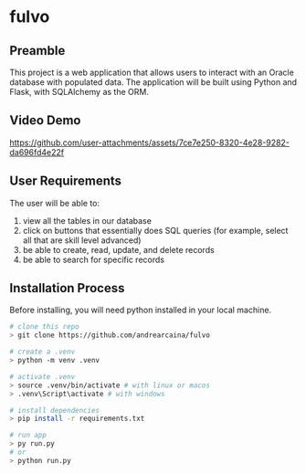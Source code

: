 # fulvo
## Preamble
This project is a web application that allows users to interact with an Oracle database with populated data. The application will be built using Python and Flask, with SQLAlchemy as the ORM.

## Video Demo

https://github.com/user-attachments/assets/7ce7e250-8320-4e28-9282-da696fd4e22f

## User Requirements
The user will be able to:

1. view all the tables in our database
2. click on buttons that essentially does SQL queries (for example, select all that are skill level advanced)
3. be able to create, read, update, and delete records
4. be able to search for specific records

## Installation Process

Before installing, you will need python installed in your local machine.

```bash
# clone this repo 
> git clone https://github.com/andrearcaina/fulvo

# create a .venv
> python -m venv .venv

# activate .venv
> source .venv/bin/activate # with linux or macos
> .venv\Script\activate # with windows

# install dependencies
> pip install -r requirements.txt

# run app
> py run.py
# or
> python run.py
```
